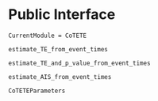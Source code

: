 # Public Interface

```@meta
CurrentModule = CoTETE
```

```@docs
estimate_TE_from_event_times
```

```@docs
estimate_TE_and_p_value_from_event_times
```

```@docs
estimate_AIS_from_event_times
```

```@docs
CoTETEParameters
```
